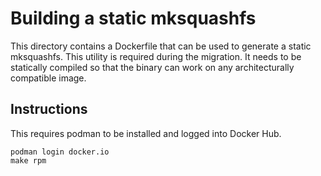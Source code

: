 # Building a static mksquashfs

This directory contains a Dockerfile that
can be used to generate a static mksquashfs.
This utility is required during the migration.
It needs to be statically compiled so that the
binary can work on any architecturally compatible
image.

## Instructions

This requires podman to be installed and logged into
Docker Hub.

```
podman login docker.io
make rpm
```

